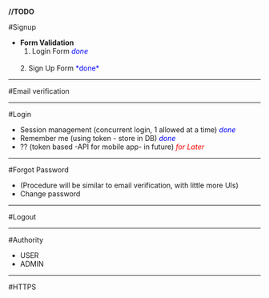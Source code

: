 **//TODO**

#Signup
- **Form Validation** <br>
	1. Login Form 
	<span style="color:blue">*done*</span> 
	<br>
	2. Sign Up Form
	<span style="color:blue">*done*</span> 

---
#Email verification

---
#Login

- Session management (concurrent login, 1 allowed at a time)
<span style="color:blue">*done*</span> 
- Remember me (using token - store in DB)
<span style="color:blue">*done*</span> 
- ?? (token based -API for mobile app- in future)
<span style="color:red">*for Later*</span> 

---
#Forgot Password

- (Procedure will be similar to email verification, with little more UIs)
- Change password

---
#Logout

---
#Authority
- USER
- ADMIN

---
#HTTPS
